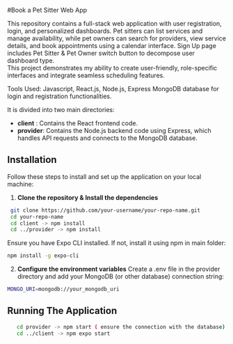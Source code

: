 #Book a Pet Sitter Web App


This repository contains a full-stack web application with user registration, login, and personalized dashboards. 
Pet sitters can list services and manage availability, while pet owners can search for providers, view service details, and book appointments using a calendar interface.
Sign Up page includes Pet Sitter & Pet Owner switch button to decompose user dashboard type.  
This project demonstrates my ability to create user-friendly, role-specific interfaces and integrate seamless scheduling features.

Tools Used:
Javascript, React.js, Node.js, Express
MongoDB database for login and registration functionalities.

It is divided into two main directories:

- **client**  : Contains the React frontend code.
- **provider**: Contains the Node.js backend code using Express, which handles API requests and connects to the MongoDB database.

## Installation

Follow these steps to install and set up the application on your local machine:

1. **Clone the repository & Install the dependencies**

  ```sh
   git clone https://github.com/your-username/your-repo-name.git
   cd your-repo-name 
   cd client -> npm install
   cd ../provider -> npm install
```
Ensure you have Expo CLI installed. If not, install it using npm in main folder:

```sh
npm install -g expo-cli
```

2. **Configure the environment variables**
Create a .env file in the provider directory and add your MongoDB (or other database) connection string:
```sh
MONGO_URI=mongodb://your_mongodb_uri
```

## Running The Application

```sh
   cd provider -> npm start ( ensure the connection with the database)
   cd ../client -> npm expo start
   
```





